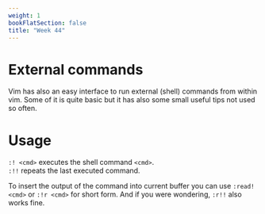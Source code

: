 ```yaml
---
weight: 1
bookFlatSection: false
title: "Week 44"
---
```


# External commands
Vim has also an easy interface to run external (shell) commands from within vim.
Some of it is quite basic but it has also some small useful tips not used so often.

# Usage
`:! <cmd>` executes the shell command `<cmd>`.  
`:!!` repeats the last executed command.

To insert the output of the command into current buffer you can use `:read! <cmd>` or `:!r <cmd>` for short form.
And if you were wondering, `:r!!` also works fine.
